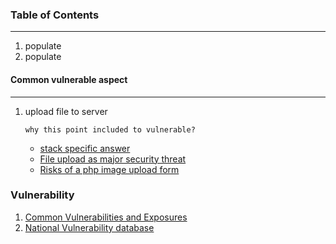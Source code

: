 ### Table of Contents
---
1. populate
0. populate

#### Common vulnerable aspect
---
1. upload file to server

   `why this point included to vulnerable?`
    * [stack specific answer](http://stackoverflow.com/questions/3828554/how-to-allow-input-type-file-to-accept-only-image-files)
    * [File upload as major security threat](http://www.acunetix.com/websitesecurity/upload-forms-threat/)
    * [Risks of a php image upload form](http://security.stackexchange.com/questions/32852/risks-of-a-php-image-upload-form "risk of a php image upload form")

### Vulnerability
1. [Common Vulnerabilities and Exposures][cve]
0. [National Vulnerability database][nvd]

[cve]: https://cve.mitre.org/
[nvd]: https://nvd.nist.gov/

